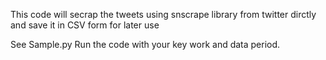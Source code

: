 This code will secrap the tweets using  snscrape library from twitter dirctly and save it in CSV form for later use 

See Sample.py Run the code with your key work and data period.

